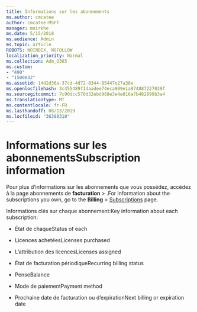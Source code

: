 ```yaml
---
title: Informations sur les abonnements
ms.author: cmcatee
author: cmcatee-MSFT
manager: mnirkhe
ms.date: 5/15/2018
ms.audience: Admin
ms.topic: article
ROBOTS: NOINDEX, NOFOLLOW
localization_priority: Normal
ms.collection: Adm_O365
ms.custom:
- "490"
- "1500032"
ms.assetid: 14d2d36a-37cd-4d72-8344-85447e27a38e
ms.openlocfilehash: 3c455489f1daadee74eca909e1a974887227039f
ms.sourcegitcommit: 7c90dcc570d32ebd968e3e4e816a7b482890b3a4
ms.translationtype: MT
ms.contentlocale: fr-FR
ms.lasthandoff: 08/13/2019
ms.locfileid: "36388310"
---
```

# <a name="subscription-information"></a><span data-ttu-id="d3da1-102">Informations sur les abonnements</span><span class="sxs-lookup"><span data-stu-id="d3da1-102">Subscription information</span></span>

<span data-ttu-id="d3da1-103">Pour plus d’informations sur les abonnements que vous possédez, accédez à la page abonnements de **facturation** \> [](https://go.microsoft.com/fwlink/p/?linkid=842054) .</span><span class="sxs-lookup"><span data-stu-id="d3da1-103">For information about the subscriptions you own, go to the **Billing** \> [Subscriptions](https://go.microsoft.com/fwlink/p/?linkid=842054) page.</span></span>
  
<span data-ttu-id="d3da1-104">Informations clés sur chaque abonnement:</span><span class="sxs-lookup"><span data-stu-id="d3da1-104">Key information about each subscription:</span></span>
  
- <span data-ttu-id="d3da1-105">État de chaque</span><span class="sxs-lookup"><span data-stu-id="d3da1-105">Status of each</span></span>

- <span data-ttu-id="d3da1-106">Licences achetées</span><span class="sxs-lookup"><span data-stu-id="d3da1-106">Licenses purchased</span></span>

- <span data-ttu-id="d3da1-107">L’attribution des licences</span><span class="sxs-lookup"><span data-stu-id="d3da1-107">Licenses assigned</span></span>

- <span data-ttu-id="d3da1-108">État de facturation périodique</span><span class="sxs-lookup"><span data-stu-id="d3da1-108">Recurring billing status</span></span>

- <span data-ttu-id="d3da1-109">Pense</span><span class="sxs-lookup"><span data-stu-id="d3da1-109">Balance</span></span>

- <span data-ttu-id="d3da1-110">Mode de paiement</span><span class="sxs-lookup"><span data-stu-id="d3da1-110">Payment method</span></span>

- <span data-ttu-id="d3da1-111">Prochaine date de facturation ou d’expiration</span><span class="sxs-lookup"><span data-stu-id="d3da1-111">Next billing or expiration date</span></span>